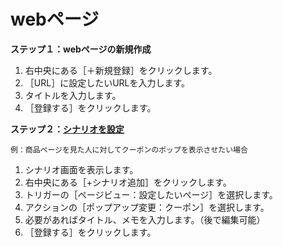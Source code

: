 # webページ
**ステップ１：webページの新規作成**  
1. 右中央にある［＋新規登録］をクリックします。  
2. ［URL］に設定したいURLを入力します。 
3. タイトルを入力します。  
4. ［登録する］をクリックします。  


**ステップ２：[シナリオを設定](https://happi.net/function/scenario/%e7%89%b9%e5%ae%9a%e3%81%ae%e3%83%9a%e3%83%bc%e3%82%b8%e3%82%92%e8%a6%8b%e3%81%9f%e3%82%89%e3%83%9d%e3%83%83%e3%83%97%e3%82%a2%e3%83%83%e3%83%97%e3%82%92%e5%a4%89%e6%9b%b4%e3%81%97%e3%81%9f%e3%81%84/)**  

```
例：商品ページを見た人に対してクーポンのポップを表示させたい場合  
```

1. シナリオ画面を表示します。  
2. 右中央にある［+シナリオ追加］をクリックします。  
3. トリガーの［ページビュー：設定したいページ］を選択します。  
4. アクションの［ポップアップ変更：クーポン］を選択します。  
5. 必要があればタイトル、メモを入力します。（後で編集可能）  
6. ［登録する］をクリックします。  
